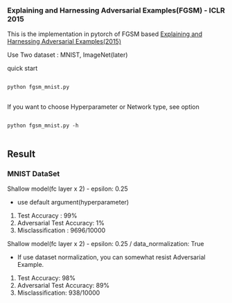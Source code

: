 ### Explaining and Harnessing Adversarial Examples(FGSM) - ICLR 2015
 
This is the implementation in pytorch of FGSM based [Explaining and Harnessing Adversarial Examples(2015)](https://arxiv.org/abs/1412.6572)

Use Two dataset : MNIST, ImageNet(later)

quick start
<pre>
<code>
python fgsm_mnist.py
</code>
</pre>

If you want to choose Hyperparameter or Network type, see option
<pre>
<code>
python fgsm_mnist.py -h
</code>
</pre>

## Result
### MNIST DataSet
Shallow model(fc layer x 2) - epsilon: 0.25
- use default argument(hyperparameter) 
1. Test Accuracy : 99%
2. Adversarial Test Accuracy: 1%
3. Misclassification : 9696/10000

Shallow model(fc layer x 2) - epsilon: 0.25 / data_normalization: True
- If use dataset normalization, you can somewhat resist Adversarial Example.
1. Test Accuracy: 98%
2. Adversarial Test Accuracy: 89%
3. Misclassification: 938/10000

